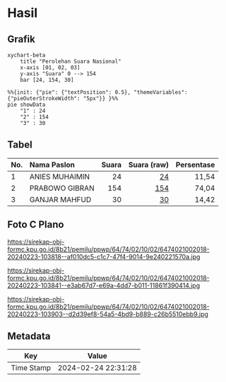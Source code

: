 # Hasil

## Grafik

```mermaid
xychart-beta
    title "Perolehan Suara Nasional"
    x-axis [01, 02, 03]
    y-axis "Suara" 0 --> 154
    bar [24, 154, 30]
```

```mermaid
%%{init: {"pie": {"textPosition": 0.5}, "themeVariables": {"pieOuterStrokeWidth": "5px"}} }%%
pie showData
    "1" : 24
    "2" : 154
    "3" : 30
```

## Tabel

| No. | Nama Paslon    | Suara | Suara (raw) | Persentase |
|:--- |:-------------- | -----:| -----------:| ----------:|
| 1   | ANIES MUHAIMIN | 24    | [24][p-1]   | 11,54      |
| 2   | PRABOWO GIBRAN | 154   | [154][p-2]  | 74,04      |
| 3   | GANJAR MAHFUD  | 30    | [30][p-3]   | 14,42      |


[p-1]: https://github.com/gigit-pemilu/pemilu-2024/blob/main/pilpres/hitung-suara/sub/64-kalimantan-timur/sub/74-kota-bontang/sub/02-bontang-selatan/sub/1002-berbas-tengah/sub/018-tps/sub/paslon-1.txt
[p-2]: https://github.com/gigit-pemilu/pemilu-2024/blob/main/pilpres/hitung-suara/sub/64-kalimantan-timur/sub/74-kota-bontang/sub/02-bontang-selatan/sub/1002-berbas-tengah/sub/018-tps/sub/paslon-2.txt
[p-3]: https://github.com/gigit-pemilu/pemilu-2024/blob/main/pilpres/hitung-suara/sub/64-kalimantan-timur/sub/74-kota-bontang/sub/02-bontang-selatan/sub/1002-berbas-tengah/sub/018-tps/sub/paslon-3.txt

## Foto C Plano

https://sirekap-obj-formc.kpu.go.id/8b21/pemilu/ppwp/64/74/02/10/02/6474021002018-20240223-103818--af010dc5-c1c7-47f4-9014-9e240221570a.jpg

https://sirekap-obj-formc.kpu.go.id/8b21/pemilu/ppwp/64/74/02/10/02/6474021002018-20240223-103841--e3ab67d7-e69a-4dd7-b011-11861f390414.jpg

https://sirekap-obj-formc.kpu.go.id/8b21/pemilu/ppwp/64/74/02/10/02/6474021002018-20240223-103903--d2d39ef8-54a5-4bd9-b889-c26b5510ebb9.jpg


## Metadata

| Key        | Value               |
| ---------- | ------------------- |
| Time Stamp | 2024-02-24 22:31:28 |



